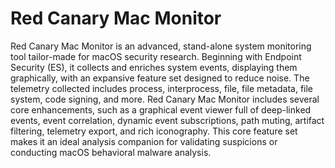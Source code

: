 # Red Canary Mac Monitor

Red Canary Mac Monitor is an advanced, stand-alone system monitoring tool tailor-made for macOS security research. Beginning with Endpoint Security (ES), it collects and enriches system events, displaying them graphically, with an expansive feature set designed to reduce noise. The telemetry collected includes process, interprocess, file, file metadata, file system, code signing, and more. Red Canary Mac Monitor includes several core enhancements, such as a graphical event viewer full of deep-linked events, event correlation, dynamic event subscriptions, path muting, artifact filtering, telemetry export, and rich iconography. This core feature set makes it an ideal analysis companion for validating suspicions or conducting macOS behavioral malware analysis.
